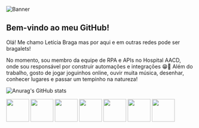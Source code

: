 ![Banner](https://cdn.discordapp.com/attachments/691751298403664095/1124467733107572818/BBB.gif)
## Bem-vindo ao meu GitHub!
Olá! Me chamo Letícia Braga mas por aqui e em outras redes pode ser bragalets!

No momento, sou membro da equipe de RPA e APIs no Hospital AACD, onde sou responsável por construir automações e integrações 😁🤖
Além do trabalho, gosto de jogar joguinhos online, ouvir muita música, desenhar, conhecer lugares e passar um tempinho na natureza!

![Anurag's GitHub stats](https://github-readme-stats.vercel.app/api?username=bragalets&theme=slateorange) 

<div> 
  
  <img src="https://cdn.discordapp.com/attachments/691751298403664095/1124503427859349555/image.png" width="61" height="61"></a>
  <a href="https://www.linkedin.com/in/bragalets/" target="_blank"><img src="https://cdn.discordapp.com/attachments/691751298403664095/1124503348259864686/image.png" width="61" height="61"></a>
  <img src="https://cdn.discordapp.com/attachments/691751298403664095/1124503427859349555/image.png" width="61" height="61"></a>
  <a href="https://www.instagram.com/bragalets/" target="_blank"><img src="https://cdn.discordapp.com/attachments/691751298403664095/1124503257683873843/image.png" width="61" height="61"></a>
  <img src="https://cdn.discordapp.com/attachments/691751298403664095/1124503427859349555/image.png" width="61" height="61"></a>
  <a href="https://open.spotify.com/user/jadyxaley?si=e9ef4e7ff5494978" target="_blank"><img src="https://cdn.discordapp.com/attachments/691751298403664095/1124503298523791500/image.png" width="61" height="61"></a>
  <img src="https://cdn.discordapp.com/attachments/691751298403664095/1124503427859349555/image.png" width="61" height="61"></a>


</div>





